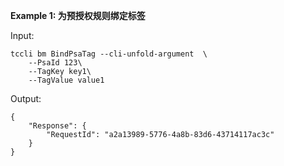 **Example 1: 为预授权规则绑定标签**



Input: 

```
tccli bm BindPsaTag --cli-unfold-argument  \
    --PsaId 123\
    --TagKey key1\
    --TagValue value1
```

Output: 
```
{
    "Response": {
        "RequestId": "a2a13989-5776-4a8b-83d6-43714117ac3c"
    }
}
```

